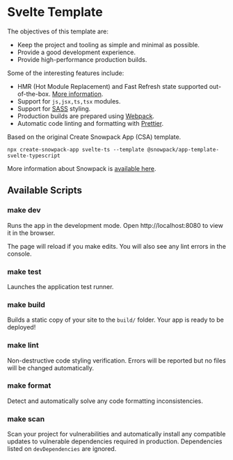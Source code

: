 # Svelte Template

The objectives of this template are:

- Keep the project and tooling as simple and minimal as possible.
- Provide a good development experience.
- Provide high-performance production builds.

Some of the interesting features include:
- HMR (Hot Module Replacement) and Fast Refresh state supported out-of-the-box. [More information](https://www.snowpack.dev/concepts/hot-module-replacement).
- Support for `js,jsx,ts,tsx` modules.
- Support for [SASS](https://www.npmjs.com/package/@snowpack/plugin-sass) styling.
- Production builds are prepared using [Webpack](https://www.npmjs.com/package/@snowpack/plugin-webpack).
- Automatic code linting and formatting with [Prettier](https://prettier.io/).

Based on the original Create Snowpack App (CSA) template.

`npx create-snowpack-app svelte-ts --template @snowpack/app-template-svelte-typescript`

More information about Snowpack is [available here](https://www.snowpack.dev).

## Available Scripts
### make dev

Runs the app in the development mode.
Open http://localhost:8080 to view it in the browser.

The page will reload if you make edits. You will also see any lint errors in the console.
### make test

Launches the application test runner.
### make build

Builds a static copy of your site to the `build/` folder.
Your app is ready to be deployed!

### make lint

Non-destructive code styling verification. Errors will be reported but no files will be changed automatically.

### make format

Detect and automatically solve any code formatting inconsistencies.

### make scan

Scan your project for vulnerabilities and automatically install any compatible updates
to vulnerable dependencies required in production. Dependencies listed on `devDependencies`
are ignored.
